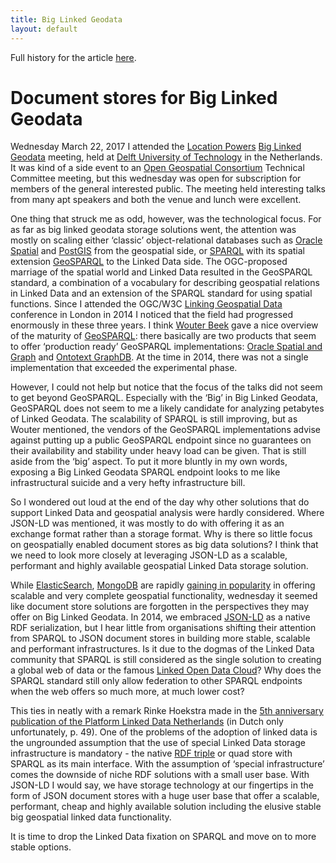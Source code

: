 ```yaml
---
title: Big Linked Geodata
layout: default
---
```

Full history for the article [here](https://github.com/reinvantveer/reinvantveer.github.io/commits/master/_posts/2017-03-30-big-linked-geodata.md).
# Document stores for Big Linked Geodata
Wednesday March 22, 2017 I attended the [Location Powers](http://www.locationpowers.net/) [Big Linked Geodata](https://www.eventbrite.com/e/big-linked-geodata-tickets-31684608517) meeting, held at [Delft University of Technology](http://www.tudelft.nl/en/) in the Netherlands. It was kind of a side event to an [Open Geospatial Consortium](http://www.opengeospatial.org/) Technical Committee meeting, but this wednesday was open for subscription for members of the general interested public. The meeting held interesting talks from many apt speakers and both the venue and lunch were excellent. 

One thing that struck me as odd, however, was the technological focus. For as far as big linked geodata storage solutions went, the attention was mostly on scaling either ‘classic’ object-relational databases such as [Oracle Spatial](https://www.oracle.com/database/spatial/) and [PostGIS](http://postgis.net/) from the geospatial side, or [SPARQL](https://en.wikipedia.org/wiki/SPARQL) with its spatial extension [GeoSPARQL](http://www.opengeospatial.org/standards/geosparql) to the Linked Data side. The OGC-proposed marriage of the spatial world and Linked Data resulted in the GeoSPARQL standard, a combination of a vocabulary for describing geospatial relations in Linked Data and an extension of the SPARQL standard for using spatial functions. Since I attended the OGC/W3C [Linking Geospatial Data](https://www.w3.org/2014/03/lgd/) conference in London in 2014 I noticed that the field had progressed enormously in these three years. I think [Wouter Beek](http://wouterbeek.com/) gave a nice overview of the maturity of [GeoSPARQL](http://www.opengeospatial.org/standards/geosparql): there basically are two products that seem to offer ‘production ready’ GeoSPARQL implementations: [Oracle Spatial and Graph](http://www.oracle.com/technetwork/database-options/spatialandgraph/overview/spatialandgraph-1707409.html) and [Ontotext GraphDB](http://ontotext.com/products/graphdb/). At the time in 2014, there was not a single implementation that exceeded the experimental phase.

However, I could not help but notice that the focus of the talks did not seem to get beyond GeoSPARQL. Especially with the ‘Big’ in Big Linked Geodata, GeoSPARQL does not seem to me a likely candidate for analyzing petabytes of Linked Geodata. The scalability of SPARQL is still improving, but as Wouter mentioned, the vendors of the GeoSPARQL implementations advise against putting up a public GeoSPARQL endpoint since no guarantees on their availability and stability under heavy load can be given. That is still aside from the ‘big’ aspect. To put it more bluntly in my own words, exposing a Big Linked Geodata SPARQL endpoint looks to me like infrastructural suicide and a very hefty infrastructure bill. 

So I wondered out loud at the end of the day why other solutions that do support Linked Data and geospatial analysis were hardly considered. Where JSON-LD was mentioned, it was mostly to do with offering it as an exchange format rather than a storage format. Why is there so little focus on geospatially enabled document stores as big data solutions? I think that we need to look more closely at leveraging JSON-LD as a scalable, performant and highly available geospatial Linked Data storage solution.

While [ElasticSearch](http://www.elastic.co/), [MongoDB](https://www.mongodb.com/) are rapidly [gaining in popularity](http://db-engines.com/en/ranking_trend) in offering scalable and very complete geospatial functionality, wednesday it seemed like document store solutions are forgotten in the perspectives they may offer on Big Linked Geodata. In 2014, we embraced [JSON-LD](http://json-ld.org/) as a native RDF serialization, but I hear little from organisations shifting their attention from SPARQL to JSON document stores in building more stable, scalable and performant infrastructures. Is it due to the dogmas of the Linked Data community that SPARQL is still considered as the single solution to creating a global web of data or the famous [Linked Open Data Cloud](http://lod-cloud.net/)? Why does the SPARQL standard still only allow federation to other SPARQL endpoints when the web offers so much more, at much lower cost? 

This ties in neatly with a remark Rinke Hoekstra made in the [5th anniversary publication of the Platform Linked Data Netherlands](http://www.pilod.nl/w/images/9/9e/PLDN_Lustrum_Boek.pdf) (in Dutch only unfortunately, p. 49). One of the problems of the adoption of linked data is the ungrounded assumption that the use of special Linked Data storage infrastructure is mandatory - the native [RDF triple](https://en.wikipedia.org/wiki/Triplestore) or quad store with SPARQL as its main interface. With the assumption of ‘special infrastructure’ comes the downside of niche RDF solutions with a small user base. With JSON-LD I would say, we have storage technology at our fingertips in the form of JSON document stores with a huge user base that offer a scalable, performant, cheap and highly available solution including the elusive stable big geospatial linked data functionality. 

It is time to drop the Linked Data fixation on SPARQL and move on to more stable options.

